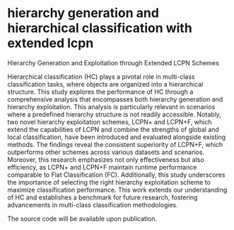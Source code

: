 # hierarchy generation and hierarchical classification with extended lcpn
Hierarchy Generation and Exploitation through Extended LCPN Schemes

Hierarchical classification (HC) plays a pivotal role in multi-class classification tasks, where objects are organized into a hierarchical structure. This study explores the performance of HC through a comprehensive analysis that encompasses both hierarchy generation and hierarchy exploitation. This analysis is particularly relevant in scenarios where a predefined hierarchy structure is not readily accessible. Notably, two novel hierarchy exploitation schemes, LCPN+ and LCPN+F, which extend the capabilities of LCPN and combine the strengths of global and local classification, have been introduced and evaluated alongside existing methods. The findings reveal the consistent superiority of LCPN+F, which outperforms other schemes across various datasets and scenarios. Moreover, this research emphasizes not only effectiveness but also efficiency, as LCPN+ and LCPN+F maintain runtime performance comparable to Flat Classification (FC). Additionally, this study underscores the importance of selecting the right hierarchy exploitation scheme to maximize classification performance. This work extends our understanding of HC and establishes a benchmark for future research, fostering advancements in multi-class classification methodologies.

The source code will be available upon publication.
